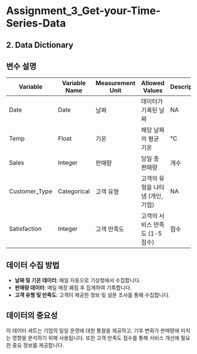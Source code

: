 # Assignment_3_Get-your-Time-Series-Data

## 2. Data Dictionary

## 변수 설명

| Variable         | Variable Name       | Measurement Unit         | Allowed Values                                            | Description |
|----------------|------------|----------------|-------------------------------------------------|------|
| Date           | Date       | 날짜           | 데이터가 기록된 날짜                            | NA   | NA                       |
| Temp           | Float      | 기온           | 해당 날짜의 평균 기온                            | °C   | NA                       |
| Sales          | Integer    | 판매량         | 당일 총 판매량                                   | 개수 | NA                       |
| Customer_Type  | Categorical| 고객 유형       | 고객의 유형을 나타냄 (개인, 기업)                  | NA   | 1 = 개인, 2 = 기업        |
| Satisfaction   | Integer    | 고객 만족도     | 고객의 서비스 만족도 (1-5 점수)                   | 점수 | 1-5                       |

## 데이터 수집 방법

- **날짜 및 기온 데이터**: 매일 자동으로 기상청에서 수집합니다.
- **판매량 데이터**: 매일 매장 폐점 후 집계하여 기록합니다.
- **고객 유형 및 만족도**: 고객이 제공한 정보 및 설문 조사를 통해 수집합니다.

## 데이터의 중요성

이 데이터 세트는 기업의 일일 운영에 대한 통찰을 제공하고, 기후 변화가 판매량에 미치는 영향을 분석하기 위해 사용됩니다. 또한 고객 만족도 점수를 통해 서비스 개선에 필요한 중요 정보를 제공합니다.

